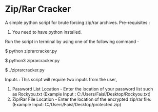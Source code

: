 # Zip/Rar Cracker
A simple python script for brute forcing zip/rar archives.
Pre-requisites :

1. You need to have python installed.

Run the script in terminal by using one of the following command -

$ python ziprarcracker.py

$ python3 ziprarcracker.py

$ ./ziprarcracker.py


Inputs :
This script will require two inputs from the user,
1. Password List Location - Enter the location of your password list such as Rockyou.txt (Example Input : C:/Users/Faisl/Desktop/Rockyou.txt)
2. Zip/Rar File Location - Enter the location of the encrypted zip/rar file. (Example Input: C:/Users/Faisl/Desktop/protected.zip)
